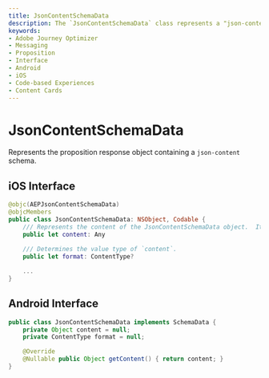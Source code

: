 ```yaml
---
title: JsonContentSchemaData
description: The `JsonContentSchemaData` class represents a "json-content" proposition received from the remote, upon a personalization query request to the Experience Edge network.
keywords:
- Adobe Journey Optimizer
- Messaging
- Proposition
- Interface
- Android
- iOS
- Code-based Experiences
- Content Cards
---
```


# JsonContentSchemaData

Represents the proposition response object containing a `json-content` schema.

## iOS Interface

```swift
@objc(AEPJsonContentSchemaData)
@objcMembers
public class JsonContentSchemaData: NSObject, Codable {
    /// Represents the content of the JsonContentSchemaData object.  Its value's type is determined by `format`.
    public let content: Any
    
    /// Determines the value type of `content`.
    public let format: ContentType?

    ...
}
```

## Android Interface

```java
public class JsonContentSchemaData implements SchemaData {
    private Object content = null;
    private ContentType format = null;

    @Override
    @Nullable public Object getContent() { return content; }
}
```
